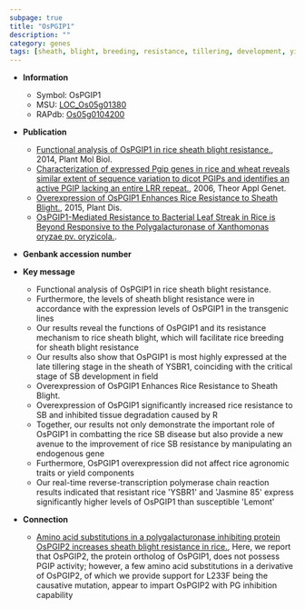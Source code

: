 ```yaml
---
subpage: true
title: "OsPGIP1"
description: ""
category: genes
tags: [sheath, blight, breeding, resistance, tillering, development, yield, disease, resistant]
---
```


* **Information**  
    + Symbol: OsPGIP1  
    + MSU: [LOC_Os05g01380](http://rice.plantbiology.msu.edu/cgi-bin/ORF_infopage.cgi?orf=LOC_Os05g01380)  
    + RAPdb: [Os05g0104200](http://rapdb.dna.affrc.go.jp/viewer/gbrowse_details/irgsp1?name=Os05g0104200)  

* **Publication**  
    + [Functional analysis of OsPGIP1 in rice sheath blight resistance.](http://www.ncbi.nlm.nih.gov/pubmed?term=Functional+analysis+of+OsPGIP1+in+rice+sheath+blight+resistance.%5BTitle%5D), 2014, Plant Mol Biol.
    + [Characterization of expressed Pgip genes in rice and wheat reveals similar extent of sequence variation to dicot PGIPs and identifies an active PGIP lacking an entire LRR repeat.](http://www.ncbi.nlm.nih.gov/pubmed?term=Characterization+of+expressed+Pgip+genes+in+rice+and+wheat+reveals+similar+extent+of+sequence+variation+to+dicot+PGIPs+and+identifies+an+active+PGIP+lacking+an+entire+LRR+repeat.%5BTitle%5D), 2006, Theor Appl Genet.
    + [Overexpression of OsPGIP1 Enhances Rice Resistance to Sheath Blight.](http://www.ncbi.nlm.nih.gov/pubmed?term=Overexpression+of+OsPGIP1+Enhances+Rice+Resistance+to+Sheath+Blight.%5BTitle%5D), 2015, Plant Dis.
    + [OsPGIP1-Mediated Resistance to Bacterial Leaf Streak in Rice is Beyond Responsive to the Polygalacturonase of Xanthomonas oryzae pv. oryzicola.](N+Y).

* **Genbank accession number**  

* **Key message**  
    + Functional analysis of OsPGIP1 in rice sheath blight resistance.
    + Furthermore, the levels of sheath blight resistance were in accordance with the expression levels of OsPGIP1 in the transgenic lines
    + Our results reveal the functions of OsPGIP1 and its resistance mechanism to rice sheath blight, which will facilitate rice breeding for sheath blight resistance
    + Our results also show that OsPGIP1 is most highly expressed at the late tillering stage in the sheath of YSBR1, coinciding with the critical stage of SB development in field
    + Overexpression of OsPGIP1 Enhances Rice Resistance to Sheath Blight.
    + Overexpression of OsPGIP1 significantly increased rice resistance to SB and inhibited tissue degradation caused by R
    + Together, our results not only demonstrate the important role of OsPGIP1 in combatting the rice SB disease but also provide a new avenue to the improvement of rice SB resistance by manipulating an endogenous gene
    + Furthermore, OsPGIP1 overexpression did not affect rice agronomic traits or yield components
    + Our real-time reverse-transcription polymerase chain reaction results indicated that resistant rice 'YSBR1' and 'Jasmine 85' express significantly higher levels of OsPGIP1 than susceptible 'Lemont'

* **Connection**  
    + [Amino acid substitutions in a polygalacturonase inhibiting protein OsPGIP2 increases sheath blight resistance in rice.](http://www.ncbi.nlm.nih.gov/pubmed?term=Amino+acid+substitutions+in+a+polygalacturonase+inhibiting+protein+OsPGIP2+increases+sheath+blight+resistance+in+rice.%5BTitle%5D), Here, we report that OsPGIP2, the protein ortholog of OsPGIP1, does not possess PGIP activity; however, a few amino acid substitutions in a derivative of OsPGIP2, of which we provide support for L233F being the causative mutation, appear to impart OsPGIP2 with PG inhibition capability



